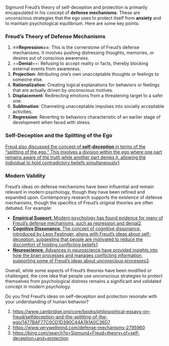 Sigmund Freud’s theory of self-deception and protection is primarily encapsulated in his concept of **defense mechanisms**. These are unconscious strategies that the ego uses to protect itself from **anxiety** and to maintain psychological equilibrium. 
Here are some key points:

### **Freud’s Theory of Defense Mechanisms**

1. **==Repression==**: This is the cornerstone of Freud’s defense mechanisms. It involves pushing distressing thoughts, memories, or desires out of conscious awareness.
2. ==**Denial**==: Refusing to accept reality or facts, thereby blocking external events from awareness.
3. **Projection**: Attributing one’s own unacceptable thoughts or feelings to someone else.
4. **Rationalization**: Creating logical explanations for behaviors or feelings that are actually driven by unconscious motives.
5. **Displacement**: Redirecting emotions from a threatening target to a safer one.
6. **Sublimation**: Channeling unacceptable impulses into socially acceptable activities.
7. **Regression**: Reverting to behaviors characteristic of an earlier stage of development when faced with stress.

### **Self-Deception and the Splitting of the Ego**

[Freud also discussed the concept of **self-deception** in terms of the “splitting of the ego.” This involves a division within the ego where one part remains aware of the truth while another part denies it, allowing the individual to hold contradictory beliefs simultaneously](https://www.cambridge.org/core/books/philosophical-essays-on-freud/selfdeception-and-the-splitting-of-the-ego/1477BAF77C0CD1D390C44A7A1A0C36D7)[1](https://www.cambridge.org/core/books/philosophical-essays-on-freud/selfdeception-and-the-splitting-of-the-ego/1477BAF77C0CD1D390C44A7A1A0C36D7).

### **Modern Validity**

Freud’s ideas on defense mechanisms have been influential and remain relevant in modern psychology, though they have been refined and expanded upon. 
Contemporary research supports the existence of defense mechanisms, though the specifics of Freud’s original theories are often debated. For example:

- [**Empirical Support**: Modern psychology has found evidence for many of Freud’s defense mechanisms, such as repression and denial](https://www.verywellmind.com/defense-mechanisms-2795960)[2](https://www.verywellmind.com/defense-mechanisms-2795960).
- [**Cognitive Dissonance**: The concept of cognitive dissonance, introduced by Leon Festinger, aligns with Freud’s ideas about self-deception, suggesting that people are motivated to reduce the discomfort of holding conflicting beliefs](https://www.cambridge.org/core/books/philosophical-essays-on-freud/selfdeception-and-the-splitting-of-the-ego/1477BAF77C0CD1D390C44A7A1A0C36D7)[1](https://www.cambridge.org/core/books/philosophical-essays-on-freud/selfdeception-and-the-splitting-of-the-ego/1477BAF77C0CD1D390C44A7A1A0C36D7).
- [**Neuroscience**: Advances in neuroscience have provided insights into how the brain processes and manages conflicting information, supporting some of Freud’s ideas about unconscious processes](https://www.cambridge.org/core/books/philosophical-essays-on-freud/selfdeception-and-the-splitting-of-the-ego/1477BAF77C0CD1D390C44A7A1A0C36D7)[3](https://bing.com/search?q=Sigmund+Freud+theory+of+self-deception+and+protection).

Overall, while some aspects of Freud’s theories have been modified or challenged, the core idea that people use unconscious strategies to protect themselves from psychological distress remains a significant and validated concept in modern psychology.

Do you find Freud’s ideas on self-deception and protection resonate with your understanding of human behavior?

1. https://www.cambridge.org/core/books/philosophical-essays-on-freud/selfdeception-and-the-splitting-of-the-ego/1477BAF77C0CD1D390C44A7A1A0C36D7
2. https://www.verywellmind.com/defense-mechanisms-2795960
3. https://bing.com/search?q=Sigmund+Freud+theory+of+self-deception+and+protection
